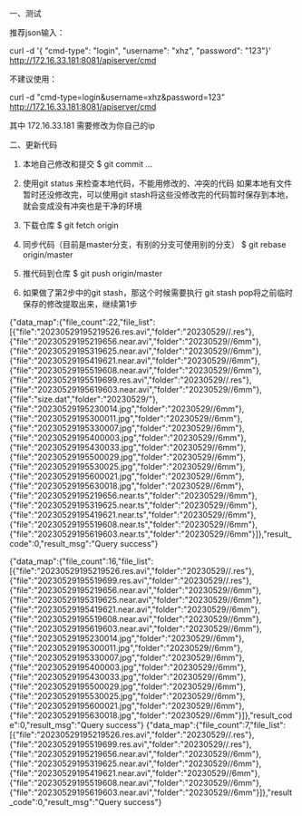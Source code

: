 一、测试

推荐json输入：

curl -d '{ "cmd-type": "login", "username": "xhz", "password": "123"}' http://172.16.33.181:8081/apiserver/cmd

不建议使用：

curl -d "cmd-type=login&username=xhz&password=123" http://172.16.33.181:8081/apiserver/cmd

其中 172.16.33.181 需要修改为你自己的ip


二、更新代码

1. 本地自己修改和提交
$ git commit ...

2. 使用git status 来检查本地代码，不能用修改的、冲突的代码
如果本地有文件暂时还没修改完，可以使用git stash将这些没修改完的代码暂时保存到本地，就会变成没有冲突也是干净的环境

3. 下载仓库
$ git fetch origin

4. 同步代码（目前是master分支，有别的分支可使用别的分支）
$ git rebase origin/master

5. 推代码到仓库
$ git push origin/master

6. 如果做了第2步中的git stash，那这个时候需要执行 git stash pop将之前临时保存的修改提取出来，继续第1步



{"data_map":{"file_count":22,"file_list":[{"file":"20230529195219526.res.avi","folder":"20230529//.res"},{"file":"20230529195219656.near.avi","folder":"20230529//6mm"},{"file":"20230529195319625.near.avi","folder":"20230529//6mm"},{"file":"20230529195419621.near.avi","folder":"20230529//6mm"},{"file":"20230529195519608.near.avi","folder":"20230529//6mm"},{"file":"20230529195519699.res.avi","folder":"20230529//.res"},{"file":"20230529195619603.near.avi","folder":"20230529//6mm"},{"file":"size.dat","folder":"20230529/"},{"file":"20230529195230014.jpg","folder":"20230529//6mm"},{"file":"20230529195300011.jpg","folder":"20230529//6mm"},{"file":"20230529195330007.jpg","folder":"20230529//6mm"},{"file":"20230529195400003.jpg","folder":"20230529//6mm"},{"file":"20230529195430033.jpg","folder":"20230529//6mm"},{"file":"20230529195500029.jpg","folder":"20230529//6mm"},{"file":"20230529195530025.jpg","folder":"20230529//6mm"},{"file":"20230529195600021.jpg","folder":"20230529//6mm"},{"file":"20230529195630018.jpg","folder":"20230529//6mm"},{"file":"20230529195219656.near.ts","folder":"20230529//6mm"},{"file":"20230529195319625.near.ts","folder":"20230529//6mm"},{"file":"20230529195419621.near.ts","folder":"20230529//6mm"},{"file":"20230529195519608.near.ts","folder":"20230529//6mm"},{"file":"20230529195619603.near.ts","folder":"20230529//6mm"}]},"result_code":0,"result_msg":"Query success"}


{"data_map":{"file_count":16,"file_list":[{"file":"20230529195219526.res.avi","folder":"20230529//.res"},{"file":"20230529195519699.res.avi","folder":"20230529//.res"},{"file":"20230529195219656.near.avi","folder":"20230529//6mm"},{"file":"20230529195319625.near.avi","folder":"20230529//6mm"},{"file":"20230529195419621.near.avi","folder":"20230529//6mm"},{"file":"20230529195519608.near.avi","folder":"20230529//6mm"},{"file":"20230529195619603.near.avi","folder":"20230529//6mm"},{"file":"20230529195230014.jpg","folder":"20230529//6mm"},{"file":"20230529195300011.jpg","folder":"20230529//6mm"},{"file":"20230529195330007.jpg","folder":"20230529//6mm"},{"file":"20230529195400003.jpg","folder":"20230529//6mm"},{"file":"20230529195430033.jpg","folder":"20230529//6mm"},{"file":"20230529195500029.jpg","folder":"20230529//6mm"},{"file":"20230529195530025.jpg","folder":"20230529//6mm"},{"file":"20230529195600021.jpg","folder":"20230529//6mm"},{"file":"20230529195630018.jpg","folder":"20230529//6mm"}]},"result_code":0,"result_msg":"Query success"}
{"data_map":{"file_count":7,"file_list":[{"file":"20230529195219526.res.avi","folder":"20230529//.res"},{"file":"20230529195519699.res.avi","folder":"20230529//.res"},{"file":"20230529195219656.near.avi","folder":"20230529//6mm"},{"file":"20230529195319625.near.avi","folder":"20230529//6mm"},{"file":"20230529195419621.near.avi","folder":"20230529//6mm"},{"file":"20230529195519608.near.avi","folder":"20230529//6mm"},{"file":"20230529195619603.near.avi","folder":"20230529//6mm"}]},"result_code":0,"result_msg":"Query success"}
